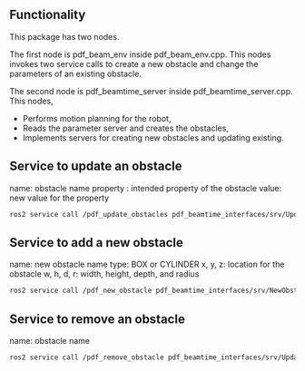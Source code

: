 ## Functionality

This package has two nodes. 

The first node is pdf_beam_env inside pdf_beam_env.cpp. This nodes invokes two service calls to create a new obstacle and change the parameters of an existing obstacle. 

The second node is pdf_beamtime_server inside pdf_beamtime_server.cpp. This nodes,
 - Performs motion planning for the robot,
 - Reads the parameter server and creates the obstacles,
 - Implements servers for creating new obstacles and updating existing. 

## Service to update an obstacle
name: obstacle name
property : intended property of the obstacle
value: new value for the property
```bash
ros2 service call /pdf_update_obstacles pdf_beamtime_interfaces/srv/UpdateObstacleMsg '{name: "inbeam_platform", property: "z", value: 1.5}'
```

## Service to add a new obstacle 
name: new obstacle name
type: BOX or CYLINDER
x, y, z: location for the obstacle
w, h, d, r: width, height, depth, and radius 
```bash
ros2 service call /pdf_new_obstacle pdf_beamtime_interfaces/srv/NewObstacleMsg '{request: '', name: "obstacle", type: "BOX", x: 1.5, y: 0.2, z: 0.9, w: 0.3, h: 0.3, d: 0.3, r: 0.0}'
```

## Service to remove an obstacle 
name: obstacle name
```bash
ros2 service call /pdf_remove_obstacle pdf_beamtime_interfaces/srv/UpdateObstacleMsg "{name: 'inbeam_platform'}"
```